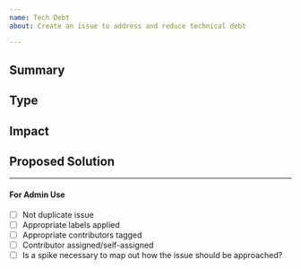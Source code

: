 ```yaml
---
name: Tech Debt
about: Create an issue to address and reduce technical debt

---
```


<!-- < < < < < < < < < < < < < < < < < < < < < < < < < < < < < < < < < ☺ 
v                            ✰  Thanks for opening an issue! ✰    
v    Before smashing the submit button please review the template.
v    Please also ensure that this is not a duplicate issue :)  
☺ > > > > > > > > > > > > > > > > > > > > > > > > > > > > > > > > >  -->

## Summary

<!-- Description of the tech debt and rationale behind addressing it -->

## Type

<!-- 
Select one or more categories of tech debt that fits the description of the issue.

Architecture Debt
Build Debt
Code Debt
Defect Debt
Design Debt
Documentation Debt
Infrastructure Debt
People Debt
Process Debt
Requirement Debt
Service Debt
Test Automation Debt
Test Debt
-->

## Impact

<!-- Description of current impact or limitation imposed by the tech debt and tradeoffs to addressing it. -->

## Proposed Solution

<!-- Explanation of proposed solution, possible alternatives, and potential implementation  -->

____

#### For Admin Use

- [ ] Not duplicate issue
- [ ] Appropriate labels applied
- [ ] Appropriate contributors tagged
- [ ] Contributor assigned/self-assigned
- [ ] Is a spike necessary to map out how the issue should be approached?